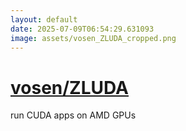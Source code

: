 ```yaml
---
layout: default
date: 2025-07-09T06:54:29.631093
image: assets/vosen_ZLUDA_cropped.png
---
```


# [vosen/ZLUDA](https://github.com/vosen/ZLUDA)

run CUDA apps on AMD GPUs
